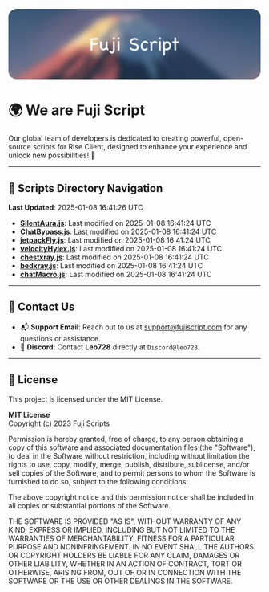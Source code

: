 ![Banner](.github/b.webp)

# 🌍 **We are Fuji Script**

Our global team of developers is dedicated to creating powerful, open-source scripts for Rise Client, designed to enhance your experience and unlock new possibilities! 🌟

---
<!-- SCRIPTS_NAVIGATION_START -->
## 📂 **Scripts Directory Navigation**

**Last Updated**: 2025-01-08 16:41:26 UTC

- **[SilentAura.js](scripts/SilentAura.js)**: Last modified on 2025-01-08 16:41:24 UTC
- **[ChatBypass.js](scripts/ChatBypass.js)**: Last modified on 2025-01-08 16:41:24 UTC
- **[jetpackFly.js](scripts/jetpackFly.js)**: Last modified on 2025-01-08 16:41:24 UTC
- **[velocityHylex.js](scripts/velocityHylex.js)**: Last modified on 2025-01-08 16:41:24 UTC
- **[chestxray.js](scripts/chestxray.js)**: Last modified on 2025-01-08 16:41:24 UTC
- **[bedxray.js](scripts/bedxray.js)**: Last modified on 2025-01-08 16:41:24 UTC
- **[chatMacro.js](scripts/chatMacro.js)**: Last modified on 2025-01-08 16:41:24 UTC

<!-- SCRIPTS_NAVIGATION_END -->

---

## 💬 **Contact Us**  
- 📬 **Support Email**: Reach out to us at [support@fujiscript.com](mailto:support@fujiscript.com) for any questions or assistance.  
- 💬 **Discord**: Contact **Leo728** directly at `Discord@leo728`.

---

## 📜 **License**

This project is licensed under the MIT License.  

**MIT License**  
Copyright (c) 2023 Fuji Scripts  

Permission is hereby granted, free of charge, to any person obtaining a copy of this software and associated documentation files (the "Software"), to deal in the Software without restriction, including without limitation the rights to use, copy, modify, merge, publish, distribute, sublicense, and/or sell copies of the Software, and to permit persons to whom the Software is furnished to do so, subject to the following conditions:  

The above copyright notice and this permission notice shall be included in all copies or substantial portions of the Software.  

THE SOFTWARE IS PROVIDED "AS IS", WITHOUT WARRANTY OF ANY KIND, EXPRESS OR IMPLIED, INCLUDING BUT NOT LIMITED TO THE WARRANTIES OF MERCHANTABILITY, FITNESS FOR A PARTICULAR PURPOSE AND NONINFRINGEMENT. IN NO EVENT SHALL THE AUTHORS OR COPYRIGHT HOLDERS BE LIABLE FOR ANY CLAIM, DAMAGES OR OTHER LIABILITY, WHETHER IN AN ACTION OF CONTRACT, TORT OR OTHERWISE, ARISING FROM, OUT OF OR IN CONNECTION WITH THE SOFTWARE OR THE USE OR OTHER DEALINGS IN THE SOFTWARE.  
